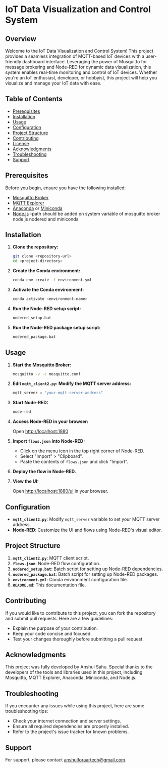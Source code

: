 # IoT Data Visualization and Control System

## Overview

Welcome to the IoT Data Visualization and Control System! This project provides a seamless integration of MQTT-based IoT devices with a user-friendly dashboard interface. Leveraging the power of Mosquitto for message brokering and Node-RED for dynamic data visualization, this system enables real-time monitoring and control of IoT devices. Whether you're an IoT enthusiast, developer, or hobbyist, this project will help you visualize and manage your IoT data with ease.


## Table of Contents

- [Prerequisites](#prerequisites)
- [Installation](#installation)
- [Usage](#usage)
- [Configuration](#configuration)
- [Project Structure](#project-structure)
- [Contributing](#contributing)
- [License](#license)
- [Acknowledgments](#acknowledgments)
- [Troubleshooting](#troubleshooting)
- [Support](#support)

## Prerequisites

Before you begin, ensure you have the following installed:

- [Mosquitto Broker](https://mosquitto.org/download/)
- [MQTT Explorer](https://mqtt-explorer.com/)
- [Anaconda](https://www.anaconda.com/products/distribution) or [Miniconda](https://docs.conda.io/en/latest/miniconda.html)
- [Node.js](https://nodejs.org/)
-path should be added on system variable of mosquitto broker node js nodered and miniconda

## Installation

1. **Clone the repository:**

   ```bash
   git clone <repository-url>
   cd <project-directory>

2. **Create the Conda environment:**

   ```bash
   conda env create -f environment.yml

3. **Activate the Conda environment:**

   ```bash
   conda activate <environment-name>

4. **Run the Node-RED setup script:**

   ```bash
   nodered_setup.bat

5. **Run the Node-RED package setup script:**

   ```bash
   nodered_package.bat


## Usage

1. **Start the Mosquitto Broker:**

    ```bash
    mosquitto -v -c mosquitto.conf
    ```

2. **Edit `mqtt_client2.py`: Modify the MQTT server address:**

    ```python
    mqtt_server = "your-mqtt-server-address"
    ```

3. **Start Node-RED:**

    ```bash
    node-red
    ```

4. **Access Node-RED in your browser:**

    Open [http://localhost:1880](http://localhost:1880)

5. **Import `flows.json` into Node-RED:**

    - Click on the menu icon in the top right corner of Node-RED.
    - Select "Import" > "Clipboard".
    - Paste the contents of `flows.json` and click "Import".

6. **Deploy the flow in Node-RED.**

7. **View the UI:**

    Open [http://localhost:1880/ui](http://localhost:1880/ui) in your browser.

## Configuration

- **`mqtt_client2.py`**: Modify `mqtt_server` variable to set your MQTT server address.
- **Node-RED**: Customize the UI and flows using Node-RED's visual editor.

## Project Structure

1. **`mqtt_client2.py`**: MQTT client script.
2. **`flows.json`**: Node-RED flow configuration.
3. **`nodered_setup.bat`**: Batch script for setting up Node-RED dependencies.
4. **`nodered_package.bat`**: Batch script for setting up Node-RED packages.
5. **`environment.yml`**: Conda environment configuration file.
6. **`README.md`**: This documentation file.

## Contributing

If you would like to contribute to this project, you can fork the repository and submit pull requests. Here are a few guidelines:

- Explain the purpose of your contribution.
- Keep your code concise and focused.
- Test your changes thoroughly before submitting a pull request.


## Acknowledgments

This project was fully developed by Anshul Sahu. Special thanks to the developers of the tools and libraries used in this project, including Mosquitto, MQTT Explorer, Anaconda, Miniconda, and Node.js.

## Troubleshooting

If you encounter any issues while using this project, here are some troubleshooting tips:

- Check your internet connection and server settings.
- Ensure all required dependencies are properly installed.
- Refer to the project's issue tracker for known problems.

## Support

For support, please contact [anshulforaartech@gmail.com](mailto:anshulforaartech@gmail.com).
